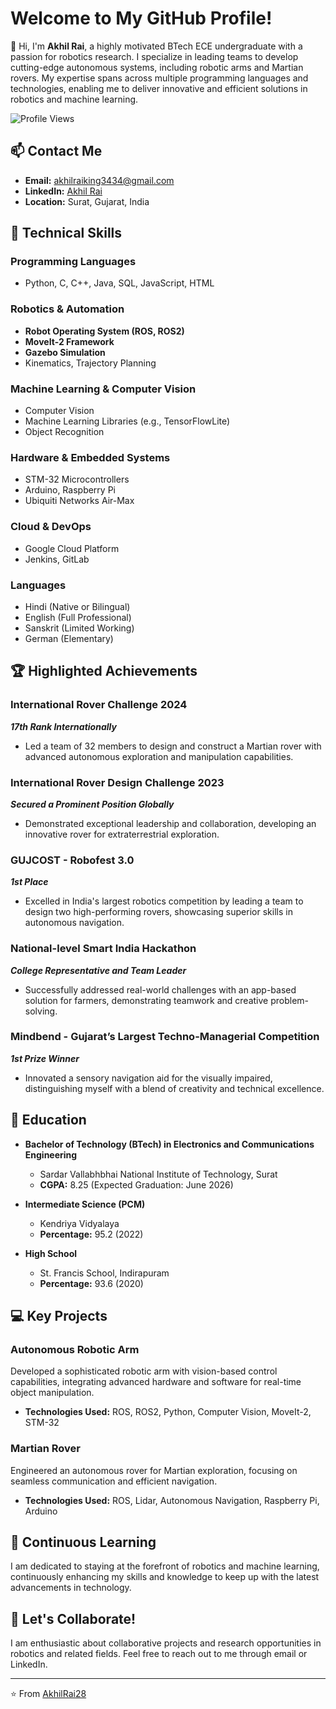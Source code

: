 # Welcome to My GitHub Profile!

👋 Hi, I'm **Akhil Rai**, a highly motivated BTech ECE undergraduate with a passion for robotics research. I specialize in leading teams to develop cutting-edge autonomous systems, including robotic arms and Martian rovers. My expertise spans across multiple programming languages and technologies, enabling me to deliver innovative and efficient solutions in robotics and machine learning.

![Profile Views](https://komarev.com/ghpvc/?username=AkhilRai28&style=flat-square&color=blue)

## 📫 Contact Me
- **Email:** [akhilraiking3434@gmail.com](mailto:akhilraiking3434@gmail.com)
- **LinkedIn:** [Akhil Rai](https://www.linkedin.com/in/akhil-rai28)
- **Location:** Surat, Gujarat, India

## 🔧 Technical Skills

### Programming Languages
- Python, C, C++, Java, SQL, JavaScript, HTML

### Robotics & Automation
- **Robot Operating System (ROS, ROS2)**
- **MoveIt-2 Framework**
- **Gazebo Simulation**
- Kinematics, Trajectory Planning

### Machine Learning & Computer Vision
- Computer Vision
- Machine Learning Libraries (e.g., TensorFlowLite)
- Object Recognition

### Hardware & Embedded Systems
- STM-32 Microcontrollers
- Arduino, Raspberry Pi
- Ubiquiti Networks Air-Max

### Cloud & DevOps
- Google Cloud Platform
- Jenkins, GitLab

### Languages
- Hindi (Native or Bilingual)
- English (Full Professional)
- Sanskrit (Limited Working)
- German (Elementary)

## 🏆 Highlighted Achievements

### **International Rover Challenge 2024**
**_17th Rank Internationally_**
- Led a team of 32 members to design and construct a Martian rover with advanced autonomous exploration and manipulation capabilities.

### **International Rover Design Challenge 2023**
**_Secured a Prominent Position Globally_**
- Demonstrated exceptional leadership and collaboration, developing an innovative rover for extraterrestrial exploration.

### **GUJCOST - Robofest 3.0**
**_1st Place_**
- Excelled in India's largest robotics competition by leading a team to design two high-performing rovers, showcasing superior skills in autonomous navigation.

### **National-level Smart India Hackathon**
**_College Representative and Team Leader_**
- Successfully addressed real-world challenges with an app-based solution for farmers, demonstrating teamwork and creative problem-solving.

### **Mindbend - Gujarat’s Largest Techno-Managerial Competition**
**_1st Prize Winner_**
- Innovated a sensory navigation aid for the visually impaired, distinguishing myself with a blend of creativity and technical excellence.

## 📘 Education

- **Bachelor of Technology (BTech) in Electronics and Communications Engineering**
  - Sardar Vallabhbhai National Institute of Technology, Surat
  - **CGPA:** 8.25 (Expected Graduation: June 2026)

- **Intermediate Science (PCM)**
  - Kendriya Vidyalaya
  - **Percentage:** 95.2 (2022)

- **High School**
  - St. Francis School, Indirapuram
  - **Percentage:** 93.6 (2020)

## 💻 Key Projects

### **Autonomous Robotic Arm**
Developed a sophisticated robotic arm with vision-based control capabilities, integrating advanced hardware and software for real-time object manipulation.
- **Technologies Used:** ROS, ROS2, Python, Computer Vision, MoveIt-2, STM-32

### **Martian Rover**
Engineered an autonomous rover for Martian exploration, focusing on seamless communication and efficient navigation.
- **Technologies Used:** ROS, Lidar, Autonomous Navigation, Raspberry Pi, Arduino

## 🌱 Continuous Learning
I am dedicated to staying at the forefront of robotics and machine learning, continuously enhancing my skills and knowledge to keep up with the latest advancements in technology.

## 🤝 Let's Collaborate!
I am enthusiastic about collaborative projects and research opportunities in robotics and related fields. Feel free to reach out to me through email or LinkedIn.

---

⭐️ From [AkhilRai28](https://github.com/AkhilRai28)
